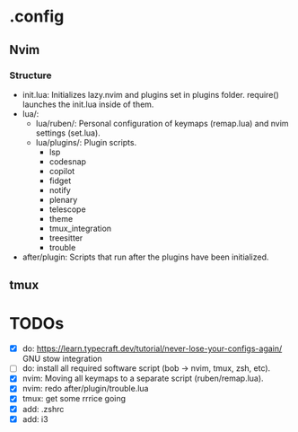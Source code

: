 # .config
## Nvim
### Structure
- init.lua:  Initializes lazy.nvim and plugins set in plugins folder. require(<folder>) launches the init.lua inside of them.
- lua/: 
  - lua/ruben/: Personal configuration of keymaps (remap.lua) and nvim settings (set.lua).
  - lua/plugins/: Plugin scripts.
      - lsp
      - codesnap
      - copilot
      - fidget
      - notify
      - plenary
      - telescope
      - theme
      - tmux_integration
      - treesitter
      - trouble
- after/plugin: Scripts that run after the plugins have been initialized.
    
## tmux
# TODOs
- [x] do: https://learn.typecraft.dev/tutorial/never-lose-your-configs-again/ GNU stow integration
- [ ] do: install all required software script (bob -> nvim, tmux, zsh, etc).
- [x] nvim: Moving all keymaps to a separate script (ruben/remap.lua).
- [x] nvim: redo after/plugin/trouble.lua
- [x] tmux: get some rrrice going
- [x] add: .zshrc
- [x] add: i3
